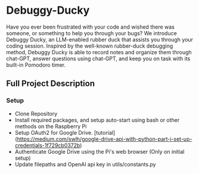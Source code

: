 # Debuggy-Ducky
Have you ever been frustrated with your code and wished there was someone, or something to help you through your bugs? We introduce Debuggy Ducky, an LLM-enabled rubber duck that assists you through your coding session. Inspired by the well-known rubber-duck debugging method, Debuggy Ducky is able to record notes and organize them through chat-GPT, answer questions using chat-GPT, and keep you on task with its built-in Pomodoro timer. 

## Full Project Description

### Setup
- Clone Repository
- Install required packages, and setup auto-start using bash or other methods on the Raspberry Pi
- Setup OAuth2 for Google Drive. [tutorial] (https://medium.com/swlh/google-drive-api-with-python-part-i-set-up-credentials-1f729cb0372b)
- Authenticate Google Drive using the Pi's web browser (Only on initial setup)
- Update filepaths and OpenAI api key in utils/constants.py
